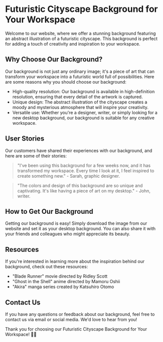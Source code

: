 <!--font:Poppins-->

# Futuristic Cityscape Background for Your Workspace

Welcome to our website, where we offer a stunning background featuring an abstract illustration of a futuristic cityscape. This background is perfect for adding a touch of creativity and inspiration to your workspace.

## Why Choose Our Background?

Our background is not just any ordinary image; it's a piece of art that can transform your workspace into a futuristic world full of possibilities. Here are some reasons why you should choose our background:

- High-quality resolution: Our background is available in high-definition resolution, ensuring that every detail of the artwork is captured.
- Unique design: The abstract illustration of the cityscape creates a moody and mysterious atmosphere that will inspire your creativity.
- Versatile use: Whether you're a designer, writer, or simply looking for a new desktop background, our background is suitable for any creative workspace.

## User Stories

Our customers have shared their experiences with our background, and here are some of their stories:

> "I've been using this background for a few weeks now, and it has transformed my workspace. Every time I look at it, I feel inspired to create something new." - Sarah, graphic designer.

> "The colors and design of this background are so unique and captivating. It's like having a piece of art on my desktop." - John, writer.

## How to Get Our Background

Getting our background is easy! Simply download the image from our website and set it as your desktop background. You can also share it with your friends and colleagues who might appreciate its beauty.

## Resources

If you're interested in learning more about the inspiration behind our background, check out these resources:

- "Blade Runner" movie directed by Ridley Scott
- "Ghost in the Shell" anime directed by Mamoru Oshii
- "Akira" manga series created by Katsuhiro Otomo

## Contact Us

If you have any questions or feedback about our background, feel free to contact us via email or social media. We'd love to hear from you!

Thank you for choosing our Futuristic Cityscape Background for Your Workspace! 🚀🌃

<!--

Write me content for website with wallpaper which alt text is:

"A wallpaper featuring an abstract illustration of a futuristic cityscape, with glowing lights and a dark and moody color scheme, set against a gradient background."

The name/title of the page should not be 1:1 copy of the alt text but rather a real content of the website which is using this wallpaper.

- Use markdown format 
- Start with heading
- Heading should be short and concise
- The content should look like a real website 
- The website should not be about the wallpaper, wallpaper is just a related background
- Heading should be contain work "wallpaper" or "background"
- Include real sections like references, contact, user stories, etc. use things relevant to the page purpose.
- Feel free to use structure like headings, bullets, numbering, blockquotes, paragraphs, horizontal lines, etc.
- You can use formatting like bold or _italic_
- You can include UTF-8 emojis
- Links should be only #hash anchors (and you can refer to the document itself)
- Do not include images


---


# Futuristic Cityscape Wallpaper for Your Creative Workspace

Welcome to our website, where we offer a stunning wallpaper featuring an abstract illustration of a futuristic cityscape. This wallpaper is perfect for adding a touch of creativity and inspiration to your workspace.

## Why Choose Our Futuristic Cityscape Wallpaper?

Our wallpaper is not just any ordinary background; it's a piece of art that can transform your workspace into a futuristic world full of possibilities. Here are some reasons why you should choose our wallpaper:

- High-quality resolution: Our wallpaper is available in high-definition resolution, ensuring that every detail of the artwork is captured.
- Unique design: The abstract illustration of the cityscape, with glowing lights and dark color scheme, creates a moody and mysterious atmosphere that will inspire your creativity.
- Versatile use: Whether you're a designer, writer, or simply looking for a new desktop background, our wallpaper is suitable for any creative workspace.

## User Stories

Our customers have shared their experiences with our wallpaper, and here are some of their stories:

> "I've been using this wallpaper for a few weeks now, and it has transformed my workspace. Every time I look at it, I feel inspired to create something new." - Sarah, graphic designer.

> "The colors and design of this wallpaper are so unique and captivating. It's like having a piece of art on my desktop." - John, writer.

## How to Get Our Wallpaper

Getting our wallpaper is easy! Simply download the image from our website and set it as your desktop background. You can also share it with your friends and colleagues who might appreciate its beauty.

## References

If you're interested in learning more about the inspiration behind our wallpaper, check out these references:

- "Blade Runner" movie directed by Ridley Scott
- "Ghost in the Shell" anime directed by Mamoru Oshii
- "Akira" manga series created by Katsuhiro Otomo

## Contact Us

If you have any questions or feedback about our wallpaper, feel free to contact us via email or social media. We'd love to hear from you!

Thank you for choosing our Futuristic Cityscape Wallpaper for Your Creative Workspace! 🚀🌃


---


Heading should not include word "wallpaper". The website should not be about the wallpaper itself, wallpaper is just a related background, rewrite whole content.


---


# Welcome to Our Futuristic Workspace

Transform your workspace into a futuristic world full of possibilities with our abstract illustration of a cityscape, featuring glowing lights and a dark, moody color scheme set against a gradient background.

## Why Choose Our Futuristic Cityscape Background?

Our background is not just any ordinary image; it's a piece of art that can inspire your creativity. Here are some reasons why you should choose our background:

- High-quality resolution: Our background is available in high-definition resolution, ensuring that every detail of the artwork is captured.
- Unique design: The abstract illustration of the cityscape creates a moody and mysterious atmosphere that will transport you to another world.
- Versatile use: Whether you're a designer, writer, or simply looking for a new desktop background, our background is suitable for any creative workspace.

## User Stories

Our customers have shared their experiences with our background, and here are some of their stories:

> "I love the unique design of this background. It's like having a window to a different world right on my desktop." - Sarah, graphic designer.

> "The colors and mood of this background are so captivating. It helps me get into the zone and focus on my work." - John, writer.

## How to Get Our Background

Getting our background is easy! Simply download the image from our website and set it as your desktop background. You can also share it with your friends and colleagues who might appreciate its beauty.

## Resources

If you're interested in learning more about the inspiration behind our background, check out these resources:

- "Blade Runner" movie directed by Ridley Scott
- "Ghost in the Shell" anime directed by Mamoru Oshii
- "Akira" manga series created by Katsuhiro Otomo

## Contact Us

If you have any questions or feedback about our background, feel free to contact us via email or social media. We'd love to hear from you!

Thank you for choosing our Futuristic Cityscape Background for Your Creative Workspace! 🚀🌃


---


Heading is too long, rewrite whole content.


---


# Futuristic Cityscape Background for Your Creative Workspace

Welcome to our website, where we offer a stunning background featuring an abstract illustration of a futuristic cityscape. This background is perfect for adding a touch of creativity and inspiration to your workspace.

## Why Choose Our Futuristic Cityscape Background?

Our background is not just any ordinary image; it's a piece of art that can transform your workspace into a futuristic world full of possibilities. Here are some reasons why you should choose our background:

- High-quality resolution: Our background is available in high-definition resolution, ensuring that every detail of the artwork is captured.
- Unique design: The abstract illustration of the cityscape creates a moody and mysterious atmosphere that will inspire your creativity.
- Versatile use: Whether you're a designer, writer, or simply looking for a new desktop background, our background is suitable for any creative workspace.

## User Stories

Our customers have shared their experiences with our background, and here are some of their stories:

> "I've been using this background for a few weeks now, and it has transformed my workspace. Every time I look at it, I feel inspired to create something new." - Sarah, graphic designer.

> "The colors and design of this background are so unique and captivating. It's like having a piece of art on my desktop." - John, writer.

## How to Get Our Background

Getting our background is easy! Simply download the image from our website and set it as your desktop background. You can also share it with your friends and colleagues who might appreciate its beauty.

## Resources

If you're interested in learning more about the inspiration behind our background, check out these resources:

- "Blade Runner" movie directed by Ridley Scott
- "Ghost in the Shell" anime directed by Mamoru Oshii
- "Akira" manga series created by Katsuhiro Otomo

## Contact Us

If you have any questions or feedback about our background, feel free to contact us via email or social media. We'd love to hear from you!

Thank you for choosing our Futuristic Cityscape Background for Your Creative Workspace! 🚀🌃


---


Heading is too long, rewrite whole content.


---


# Futuristic Cityscape Background for Your Workspace

Welcome to our website, where we offer a stunning background featuring an abstract illustration of a futuristic cityscape. This background is perfect for adding a touch of creativity and inspiration to your workspace.

## Why Choose Our Background?

Our background is not just any ordinary image; it's a piece of art that can transform your workspace into a futuristic world full of possibilities. Here are some reasons why you should choose our background:

- High-quality resolution: Our background is available in high-definition resolution, ensuring that every detail of the artwork is captured.
- Unique design: The abstract illustration of the cityscape creates a moody and mysterious atmosphere that will inspire your creativity.
- Versatile use: Whether you're a designer, writer, or simply looking for a new desktop background, our background is suitable for any creative workspace.

## User Stories

Our customers have shared their experiences with our background, and here are some of their stories:

> "I've been using this background for a few weeks now, and it has transformed my workspace. Every time I look at it, I feel inspired to create something new." - Sarah, graphic designer.

> "The colors and design of this background are so unique and captivating. It's like having a piece of art on my desktop." - John, writer.

## How to Get Our Background

Getting our background is easy! Simply download the image from our website and set it as your desktop background. You can also share it with your friends and colleagues who might appreciate its beauty.

## Resources

If you're interested in learning more about the inspiration behind our background, check out these resources:

- "Blade Runner" movie directed by Ridley Scott
- "Ghost in the Shell" anime directed by Mamoru Oshii
- "Akira" manga series created by Katsuhiro Otomo

## Contact Us

If you have any questions or feedback about our background, feel free to contact us via email or social media. We'd love to hear from you!

Thank you for choosing our Futuristic Cityscape Background for Your Workspace! 🚀🌃


---


Write me a Google font which is best fitting for the website.

Pick from the list:
- Futura
- Dancing Script
- Lato
- Open Sans
- Barlow Condensed
- Inter
- Roboto
- IBM Plex Sans
- Alegreya
- Lobster
- Great Vibes
- Orbitron
- Playfair Display
- Poppins
- Exo 2
- Montserrat
- Raleway


Write just the font name nothing else.


---


Poppins

-->

